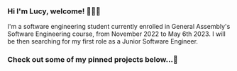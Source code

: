 ### Hi I'm Lucy, welcome! 👩🏻‍💻

I'm a software engineering student currently enrolled in General Assembly's Software Engineering course, from November 2022 to May 6th 2023. I will be then searching for my first role as a Junior Software Engineer.

### Check out some of my pinned projects below...🌱 

